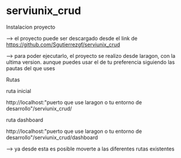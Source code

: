 # serviunix_crud


Instalacion proyecto

 --> el proyecto puede ser descargado desde el link de https://github.com/Sgutierrezgf/serviunix_crud

 --> para poder ejecutarlo, el proyecto se realizo desde laragon, con la ultima version. aunque puedes usar el de tu preferencia siguiendo las pautas del que uses

Rutas 

ruta inicial 

http://localhost:"puerto que use laragon o tu entorno de desarrollo"/serviunix_crud/

ruta dashboard

http://localhost:"puerto que use laragon o tu entorno de desarrollo"/serviunix_crud/dashboard

--> ya desde esta es posible moverte a las diferentes rutas existentes
